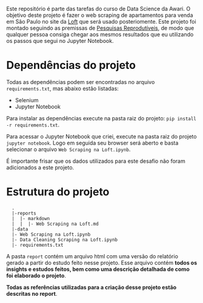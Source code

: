 Este repositório é parte das tarefas do curso de Data Science da Awari. O objetivo deste projeto é fazer o web scraping de apartamentos para venda em São Paulo no site da [Loft](https://loft.com.br/) que será usado posteriomente. Este projeto foi montado seguindo as premissas de [Pesquisas Reprodutíveis](https://pt.coursera.org/learn/reproducible-research), de modo que qualquer pessoa consiga chegar aos mesmos resultados que eu utilizando os passos que segui no Jupyter Notebook.

# Dependências do projeto

Todas as dependências podem ser encontradas no arquivo `requirements.txt`, mas abaixo estão listadas:
* Selenium
* Jupyter Notebook

Para instalar as dependências execute na pasta raiz do projeto: `pip install -r requirements.txt`. 

Para acessar o Jupyter Notebook que criei, execute na pasta raiz do projeto `jupyter notebook`. Logo em seguida seu browser será aberto e basta selecionar o arquivo `Web Scraping na Loft.ipynb`. 

É importante frisar que os dados utilizados para este desafio não foram adicionados a este projeto. 

# Estrutura do projeto

```{sh}
  .
  |-reports
  |  |- markdown
  |  |  |- Web Scraping na Loft.md
  |-data
  |- Web Scraping na Loft.ipynb
  |- Data Cleaning Scraping na Loft.ipynb
  |- requirements.txt
```

A pasta `report` contém um arquivo html com uma versão do relatório gerado a partir do estudo feito nesse projeto. Esse arquivo contém **todos os insights e estudos feitos, bem como uma descrição detalhada de como foi elaborado o projeto**.

 **Todas as referências utilizadas para a criação desse projeto estão descritas no report**.
